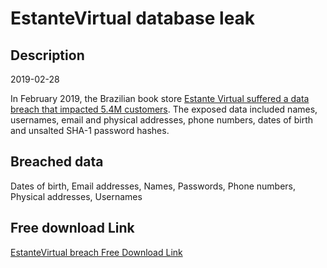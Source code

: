 # EstanteVirtual database leak

## Description

2019-02-28

In February 2019, the Brazilian book store <a href="https://www.zdnet.com/article/round-4-hacker-returns-and-puts-26mil-user-records-for-sale-on-the-dark-web/" target="_blank" rel="noopener">Estante Virtual suffered a data breach that impacted 5.4M customers</a>. The exposed data included names, usernames, email and physical addresses, phone numbers, dates of birth and unsalted SHA-1 password hashes.

## Breached data

Dates of birth, Email addresses, Names, Passwords, Phone numbers, Physical addresses, Usernames

## Free download Link

[EstanteVirtual breach Free Download Link](https://link-to.net/1229997/200.49025493229544/dynamic/?r=aHR0cHM6Ly93d3cubWVkaWFmaXJlLmNvbS92aWV3L1hWZDFESVdxZXF5UGJuQS9lc3RhbnRldmlydHVhbC5jb20uYnIvZmlsZQ==)